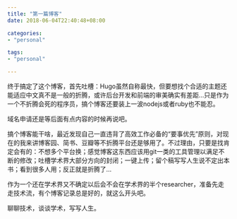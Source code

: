 ```yaml
---
title: "第一篇博客"
date: 2018-06-04T22:40:48+08:00

categories:
- "personal"

tags:
- "personal"

---
```


终于搞定了这个博客，首先吐槽：Hugo虽然自称最快，但要想找个合适的主题还能适应中文真不是一般的折腾，或许后台开发和前端的审美确实有差距…只是作为一个不折腾会死的程序员，搞个博客还要装上一波nodejs或者ruby也不能忍。

域名申请还是等后面有点内容的时候再说吧。

搞个博客能干啥，最近发现自己一直违背了高效工作必备的“要事优先”原则，对现在的我来讲博客园、简书、豆瓣等不折腾平台还是够用了。不过理由，只要是找肯定会有的：不想多个平台换；感觉博客这东西应该用git一类的工具管理以满足不断的修改；吐槽学术界大部分方向的封闭；一键上传；留个稿写写人生说不定出本书；看到很多人用；反正就是折腾了…

作为一个还在学术界又不确定以后会不会在学术界的半个researcher，准备先走走技术流，有个博客记录总是好的，就这么开头吧。

聊聊技术，谈谈学术，写写人生。



